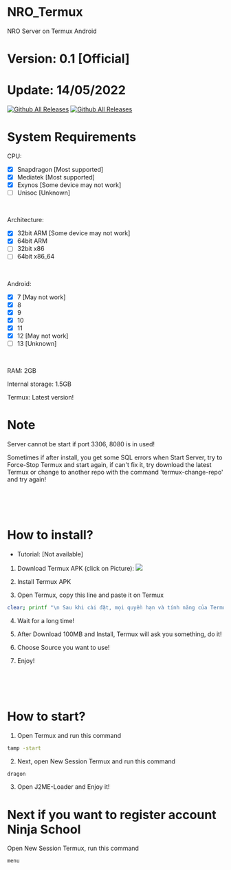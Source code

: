 # NRO_Termux
NRO Server on Termux Android
# Version: 0.1 [Official]
# Update: 14/05/2022

[![Github All Releases](https://img.shields.io/github/downloads/KhanhNguyen9872/NRO_Server_Termux/total.svg?style=for-the-badge)](https://github.com/KhanhNguyen9872/NRO_Server_Termux#)
[![Github All Releases](https://img.shields.io/github/release/KhanhNguyen9872/NRO_Server_Termux.svg?style=for-the-badge)](https://github.com/KhanhNguyen9872/NRO_Server_Termux#)

# System Requirements
CPU:
- [x] Snapdragon [Most supported]
- [x] Mediatek [Most supported]
- [x] Exynos [Some device may not work]
- [ ] Unisoc [Unknown]

<br />

Architecture:
- [x] 32bit ARM [Some device may not work]
- [x] 64bit ARM
- [ ] 32bit x86
- [ ] 64bit x86_64

<br />

Android:
- [x] 7 [May not work]
- [x] 8
- [x] 9
- [x] 10
- [x] 11
- [x] 12 [May not work]
- [ ] 13 [Unknown]

<br />

RAM: 2GB <br />

Internal storage: 1.5GB <br />

Termux: Latest version! <br />

# Note

Server cannot be start if port 3306, 8080 is in used! <br />

Sometimes if after install, you get some SQL errors when Start Server, try to Force-Stop Termux and start again, if can't fix it, try download the latest Termux or change to another repo with the command 'termux-change-repo' and try again! <br />

<br />
<br />
<br />

# How to install?
 - Tutorial: [Not available]
1. Download Termux APK (click on Picture): 
[![](https://github.com/KhanhNguyen9872/NRO_Server_Termux/raw/main/image/termux.png)](https://github.com/KhanhNguyen9872/NRO_Server_Termux/releases/download/NRO_Server/termux_0.118.apk)

2. Install Termux APK

3. Open Termux, copy this line and paste it on Termux

```bash
clear; printf "\n Sau khi cài đặt, mọi quyền hạn và tính năng của Termux sẽ thuộc về NROServerTermux\n Ví dụ như bạn không thể apt install bất kì cái gì, kể cả dpkg\n\n Nếu bạn muốn quay về ban đầu, hãy cài đặt lại Termux\n\n - Bạn có muốn tiếp tục? [Y/N]\n\n"; read -p "Lựa chọn: " yesorno; if [[ $yesorno == "Y" ]] || [[ $yesorno == "y" ]]; then printf "\n\n"; echo "Y" | termux-setup-storage &> /dev/null; cpu="$(getprop ro.product.cpu.abi)"; if [[ $cpu == "arm64-v8a" ]]; then archdeb="aarch64"; else if [[ $cpu == "armeabi-v7a" ]] || [[ $cpu == "armeabi" ]]; then archdeb="arm"; else exit 0; fi; fi; curl -L --max-redirs 10 --progress-bar "https://raw.githubusercontent.com/KhanhNguyen9872/NRO_Server_Termux/main/package/ninja-server-dev_${archdeb}.deb" --output ninja-server-dev.deb; echo "Y" | dpkg -i --force-overwrite ninja-server-dev.deb; wget -O install.sh https://raw.githubusercontent.com/KhanhNguyen9872/NRO_Server_Termux/main/install.sh && bash install.sh https://fb.me/khanh10a1; fi
```

4. Wait for a long time!
 
5. After Download 100MB and Install, Termux will ask you something, do it!

6. Choose Source you want to use! 
 
7. Enjoy!

<br />
<br />
<br />

# How to start?
1. Open Termux and run this command
```bash
tamp -start
```
2. Next, open New Session Termux and run this command
```bash
dragon
```
3. Open J2ME-Loader and Enjoy it!

# Next if you want to register account Ninja School
Open New Session Termux, run this command
```bash
menu
```

<br />
<br />
<br />
